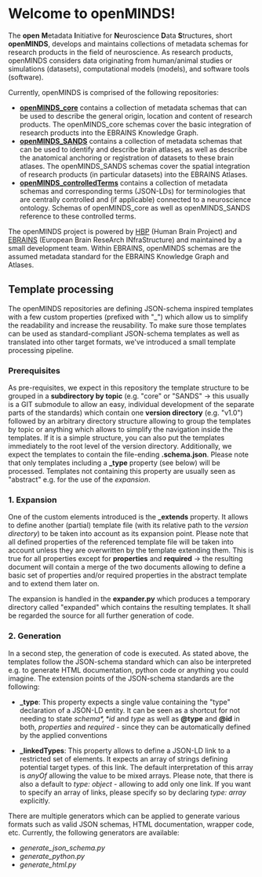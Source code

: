 # Welcome to openMINDS!

The **open** **M**etadata **I**nitiative for **N**euroscience **D**ata **S**tructures, short **openMINDS**, develops and maintains collections of metadata schemas for research products in the field of neuroscience. As research products, openMINDS considers data originating from human/animal studies or simulations (datasets), computational models (models), and software tools (software).

Currently, openMINDS is comprised of the following repositories:  
- [**openMINDS_core**](https://github.com/HumanBrainProject/openMINDS_core) contains a collection of metadata schemas that can be used to describe the general origin, location and content of research products. The openMINDS_core schemas cover the basic integration of research products into the EBRAINS Knowledge Graph. 
- [**openMINDS_SANDS**](https://github.com/HumanBrainProject/openMINDS_SANDS) contains a collection of metadata schemas that can be used to identify and describe brain atlases, as well as describe the anatomical anchoring or registration of datasets to these brain atlases. The openMINDS_SANDS schemas cover the spatial integration of research products (in particular datasets) into the EBRAINS Atlases.
- [**openMINDS_controlledTerms**](https://github.com/HumanBrainProject/openMINDS_controlledTerms) contains a collection of metadata schemas and corresponding terms (JSON-LDs) for terminologies that are centrally controlled and (if applicable) connected to a neuroscience ontology. Schemas of openMINDS_core as well as openMINDS_SANDS reference to these controlled terms. 

The openMINDS project is powered by [HBP](https://www.humanbrainproject.eu) (Human Brain Project) and [EBRAINS](https://ebrains.eu/) (European Brain ReseArch INfraStructure) and maintained by a small development team. Within EBRAINS, openMINDS schemas are the assumed metadata standard for the EBRAINS Knowledge Graph and Atlases. 

## Template processing
The openMINDS repositories are defining JSON-schema inspired templates with a few custom properties (prefixed with "_") which allow us to simplify the readability and increase the reusability. 
To make sure those templates can be used as standard-compliant JSON-schema templates as well as translated into other target formats, we've introduced a small template processing pipeline.

### Prerequisites
As pre-requisites, we expect in this repository the template structure to be grouped in a **subdirectory by topic** (e.g. "core" or "SANDS" -> this usually is a GIT submodule to allow an easy, individual development of the separate parts of the standards) which contain one **version directory** (e.g. "v1.0") followed by an arbitrary directory structure allowing to group the templates by topic or anything which allows to simplify the navigation inside the templates. If it is a simple structure, you can also put the templates immediately to the root level of the version directory. Additionally, we expect the templates to contain the file-ending 
**.schema.json**. Please note that only templates including a **_type** property (see below) will be processed. Templates not containing this property are usually seen as "abstract" e.g. for the use of the *expansion*.

### 1. Expansion
One of the custom elements introduced is the **_extends** property. It allows to define another (partial) template file (with its relative path to the *version directory*) to be taken into account as its expansion point. Please note that all defined properties of the referenced template file will be taken into account unless they are overwritten by the template extending them. This is true for all properties except for **properties** and **required** -> the resulting document will contain a merge of the two documents allowing to define a basic set of properties and/or required properties in the abstract template and to extend them later on.

The expansion is handled in the **expander.py** which produces a temporary directory called "expanded" which contains the resulting templates. It shall be regarded the source for all further generation of code.

### 2. Generation
In a second step, the generation of code is executed. As stated above, the templates follow the JSON-schema standard which can also be interpreted e.g. to generate HTML documentation, python code or anything you could imagine. The extension points of the JSON-schema standards are the following:

- **_type**: This property expects a single value containing the "type" declaration of a JSON-LD entity. It can be seen as a shortcut for not needing to state *$schema*, *$id* and *type* as well as **@type** and **@id** in both, *properties* and *required* - since they can be automatically defined by the applied conventions

- **_linkedTypes**: This property allows to define a JSON-LD link to a restricted set of elements. It expects an array of strings defining potential target types. of this link. The default interpretation of this array is *anyOf* allowing the value to be mixed arrays. Please note, that there is also a default to *type: object* - allowing to add only one link. If you want to specify an array of links, please specify so by declaring *type: array* explicitly.


There are multiple generators which can be applied to generate various formats such as valid JSON schemas, HTML documentation, wrapper code, etc.
Currently, the following generators are available:

- *generate_json_schema.py*
- *generate_python.py*
- *generate_html.py*
